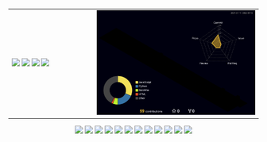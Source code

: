 <table>
  <tr>
    <td width="34%">
      <img src="https://github-readme-stats.vercel.app/api?username=gemini910610&count_private=true&show_icons=true&theme=midnight-purple">
      <img src="https://github-readme-stats.vercel.app/api/pin/?username=gemini910610&repo=bitmap&theme=midnight-purple">
      <img src="https://github-readme-stats.vercel.app/api/pin/?username=gemini910610&repo=django-tool-python&theme=midnight-purple">
      <img src="https://github-readme-stats.vercel.app/api/pin/?username=gemini910610&repo=sao&theme=midnight-purple">
    </td>
    <td width="66%">
      <img src="profile-3d-contrib/profile-night-rainbow.svg">
    </td>
  </tr>
</table>
<p align="center">
  <img width="70" src="https://cdn.jsdelivr.net/gh/devicons/devicon/icons/aftereffects/aftereffects-original.svg" />
  <img width="70" src="https://cdn.jsdelivr.net/gh/devicons/devicon/icons/premierepro/premierepro-original.svg" />
  <img width="70" src="https://cdn.jsdelivr.net/gh/devicons/devicon/icons/c/c-original.svg" />
  <img width="70" src="https://cdn.jsdelivr.net/gh/devicons/devicon/icons/cplusplus/cplusplus-original.svg" />
  <img width="70" src="https://cdn.jsdelivr.net/gh/devicons/devicon/icons/java/java-original.svg" />
  <img width="70" src="https://cdn.jsdelivr.net/gh/devicons/devicon/icons/python/python-original.svg" />
  <img width="70" src="https://cdn.jsdelivr.net/gh/devicons/devicon/icons/flutter/flutter-original.svg" />
  <img width="70" src="https://cdn.jsdelivr.net/gh/devicons/devicon/icons/css3/css3-original.svg" />
  <img width="70" src="https://cdn.jsdelivr.net/gh/devicons/devicon/icons/html5/html5-original.svg" />
  <img width="70" src="https://cdn.jsdelivr.net/gh/devicons/devicon/icons/javascript/javascript-original.svg" />
  <img width="70" src="https://cdn.jsdelivr.net/gh/devicons/devicon/icons/jquery/jquery-original.svg" />
  <img width="70" src="https://cdn.jsdelivr.net/gh/devicons/devicon/icons/unity/unity-original.svg" />
</p>
<!--<p align="center">
  <img src="https://metrics.lecoq.io/gemini910610?achievements=1&achievements.threshold=X&achievements.secrets=true&achievements.display=compact">
</p>-->
